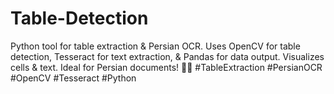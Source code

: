 # Table-Detection
Python tool for table extraction &amp; Persian OCR. Uses OpenCV for table detection, Tesseract for text extraction, &amp; Pandas for data output. Visualizes cells &amp; text. Ideal for Persian documents! 📄✨ #TableExtraction #PersianOCR #OpenCV #Tesseract #Python
